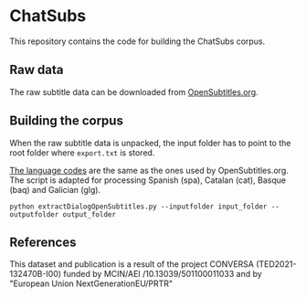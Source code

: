 # ChatSubs

This repository contains the code for building the ChatSubs corpus.

## Raw data

The raw subtitle data can be downloaded from [OpenSubtitles.org](https://dl.opensubtitles.org/addons/export/).

## Building the corpus

When the raw subtitle data is unpacked, the input folder has to point to the root folder where `export.txt` is stored. 

[The language codes](https://www.loc.gov/standards/iso639-2/php/code_list.php) are the same as the ones used by OpenSubtitles.org. The script is adapted for processing Spanish (spa), Catalan (cat), Basque (baq) and Galician (glg).

```
python extractDialogOpenSubtitles.py --inputfolder input_folder --outputfolder output_folder
```

## References

This dataset and publication is a result of the project CONVERSA (TED2021-132470B-I00) funded by MCIN/AEI /10.13039/501100011033 and by "European Union NextGenerationEU/PRTR"